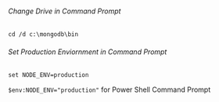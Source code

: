 ###### Change Drive in Command Prompt  
`cd /d c:\mongodb\bin`
###### Set Production Enviornment in Command Prompt
`set NODE_ENV=production`

`$env:NODE_ENV="production"` for Power Shell Command Prompt
